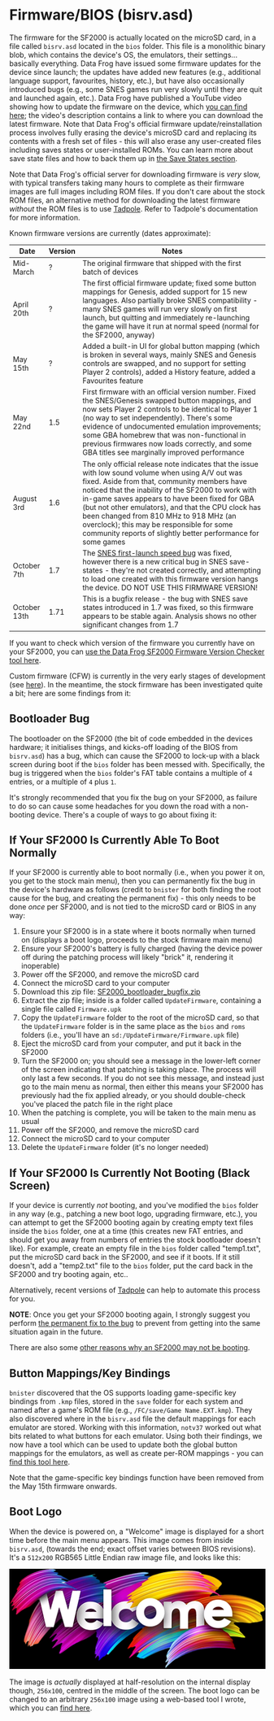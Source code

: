 # Firmware/BIOS (bisrv.asd)
The firmware for the SF2000 is actually located on the microSD card, in a file called `bisrv.asd` located in the `bios` folder. This file is a monolithic binary blob, which contains the device's OS, the emulators, their settings... basically everything. Data Frog have issued some firmware updates for the device since launch; the updates have added new features (e.g., additional language support, favourites, history, etc.), but have also occasionally introduced bugs (e.g., some SNES games run very slowly until they are quit and launched again, etc.). Data Frog have published a YouTube video showing how to update the firmware on the device, which [you can find here](https://www.youtube.com/watch?v=j8dT2fdGfck); the video's description contains a link to where you can download the latest firmware. Note that Data Frog's official firmware update/reinstallation process involves fully erasing the device's microSD card and replacing its contents with a fresh set of files - this will also erase any user-created files including saves states or user-installed ROMs. You can learn more about save state files and how to back them up in [the Save States section](emulators.md#save-states).

Note that Data Frog's official server for downloading firmware is _very_ slow, with typical transfers taking many hours to complete as their firmware images are full images including ROM files. If you don't care about the stock ROM files, an alternative method for downloading the latest firmware _without_ the ROM files is to use [Tadpole](https://github.com/EricGoldsteinNz/tadpole). Refer to Tadpole's documentation for more information.

Known firmware versions are currently (dates approximate):

| Date | Version | Notes |
| ---- | ------- | ----- |
| Mid-March | ? | The original firmware that shipped with the first batch of devices |
| April 20th | ? | The first official firmware update; fixed some button mappings for Genesis, added support for 15 new languages. Also partially broke SNES compatibility - many SNES games will run very slowly on first launch, but quitting and immediately re-launching the game will have it run at normal speed (normal for the SF2000, anyway) |
| May 15th | ? | Added a built-in UI for global button mapping (which is broken in several ways, mainly SNES and Genesis controls are swapped, and no support for setting Player 2 controls), added a History feature, added a Favourites feature |
| May 22nd | 1.5 | First firmware with an official version number. Fixed the SNES/Genesis swapped button mappings, and now sets Player 2 controls to be identical to Player 1 (no way to set independently). There's some evidence of undocumented emulation improvements; some GBA homebrew that was non-functional in previous firmwares now loads correctly, and some GBA titles see marginally improved performance |
| August 3rd | 1.6 | The only official release note indicates that the issue with low sound volume when using A/V out was fixed. Aside from that, community members have noticed that the inability of the SF2000 to work with in-game saves appears to have been fixed for GBA (but not other emulators), and that the CPU clock has been changed from 810 MHz to 918 MHz (an overclock); this may be responsible for some community reports of slightly better performance for some games |
| October 7th | 1.7 | The [SNES first-launch speed bug](../faq.md#snes-games-run-really-slowly-whats-wrong) was fixed, however there is a new critical bug in SNES save-states - they're not created correctly, and attempting to load one created with this firmware version hangs the device. DO NOT USE THIS FIRMWARE VERSION! |
| October 13th | 1.71 | This is a bugfix release - the bug with SNES save states introduced in 1.7 was fixed, so this firmware appears to be stable again. Analysis shows no other significant changes from 1.7 |

If you want to check which version of the firmware you currently have on your SF2000, you can [use the Data Frog SF2000 Firmware Version Checker tool here](https://vonmillhausen.github.io/sf2000/tools/firmwareVersionChecker.htm).

Custom firmware (CFW) is currently in the very early stages of development (see [here](../faq.md#is-there-any-custom-firmware)). In the meantime, the stock firmware has been investigated quite a bit; here are some findings from it:

## Bootloader Bug
The bootloader on the SF2000 (the bit of code embedded in the devices hardware; it initialises things, and kicks-off loading of the BIOS from `bisrv.asd`) has a bug, which can cause the SF2000 to lock-up with a black screen during boot if the `bios` folder has been messed with. Specifically, the bug is triggered when the `bios` folder's FAT table contains a multiple of `4` entries, or a multiple of `4` plus `1`.

It's strongly recommended that you fix the bug on your SF2000, as failure to do so can cause some headaches for you down the road with a non-booting device. There's a couple of ways to go about fixing it:

## If Your SF2000 Is Currently Able To Boot Normally
If your SF2000 is currently able to boot normally (i.e., when you power it on, you get to the stock main menu), then you can permanently fix the bug in the device's hardware as follows (credit to `bnister` for both finding the root cause for the bug, and creating the permanent fix) - this only needs to be done _once_ per SF2000, and is not tied to the microSD card or BIOS in any way:

1. Ensure your SF2000 is in a state where it boots normally when turned on (displays a boot logo, proceeds to the stock firmware main menu)
2. Ensure your SF2000's battery is fully charged (having the device power off during the patching process will likely "brick" it, rendering it inoperable)
3. Power off the SF2000, and remove the microSD card
4. Connect the microSD card to your computer
5. Download this zip file: [SF2000_bootloader_bugfix.zip](https://cdn.discordapp.com/attachments/1099465777825972347/1105582470990135316/SF2000_bootloader_bugfix.zip)
6. Extract the zip file; inside is a folder called `UpdateFirmware`, containing a single file called `Firmware.upk`
7. Copy the `UpdateFirmware` folder to the root of the microSD card, so that the `UpdateFirmware` folder is in the same place as the `bios` and `roms` folders (i.e., you'll have an `sd:/UpdateFirmware/Firmware.upk` file)
8. Eject the microSD card from your computer, and put it back in the SF2000
9. Turn the SF2000 on; you should see a message in the lower-left corner of the screen indicating that patching is taking place. The process will only last a few seconds. If you do not see this message, and instead just go to the main menu as normal, then either this means your SF2000 has previously had the fix applied already, or you should double-check you've placed the patch file in the right place
10. When the patching is complete, you will be taken to the main menu as usual
11. Power off the SF2000, and remove the microSD card
12. Connect the microSD card to your computer
13. Delete the `UpdateFirmware` folder (it's no longer needed)

## If Your SF2000 Is Currently Not Booting (Black Screen)
If your device is currently _not_ booting, and you've modified the `bios` folder in any way (e.g., patching a new boot logo, upgrading firmware, etc.), you can attempt to get the SF2000 booting again by creating empty text files inside the `bios` folder, one at a time (this creates new FAT entries, and should get you away from numbers of entries the stock bootloader doesn't like). For example, create an empty file in the `bios` folder called "temp1.txt", put the microSD card back in the SF2000, and see if it boots. If it still doesn't, add a "temp2.txt" file to the `bios` folder, put the card back in the SF2000 and try booting again, etc..

Alternatively, recent versions of [Tadpole](https://github.com/EricGoldsteinNz/tadpole) can help to automate this process for you.

**NOTE**: Once you get your SF2000 booting again, I strongly suggest you perform [the permanent fix to the bug](../faq.md#if-your-sf2000-is-currently-able-to-boot-normally) to prevent from getting into the same situation again in the future.

There are also some [other reasons why an SF2000 may not be booting](../faq.md#help-my-sf2000-wont-turn-on-or-is-stuck-at-a-black-screen).

## Button Mappings/Key Bindings
`bnister` discovered that the OS supports loading game-specific key bindings from `.kmp` files, stored in the `save` folder for each system and named after a game's ROM file (e.g., `/FC/save/Game Name.EXT.kmp`). They also discovered where in the `bisrv.asd` file the default mappings for each emulator are stored. Working with this information, `notv37` worked out what bits related to what buttons for each emulator. Using both their findings, we now have a tool which can be used to update both the global button mappings for the emulators, as well as create per-ROM mappings - you can [find this tool here](https://vonmillhausen.github.io/sf2000/tools/buttonMappingChanger.htm).

Note that the game-specific key bindings function have been removed from the May 15th firmware onwards.

## Boot Logo
When the device is powered on, a "Welcome" image is displayed for a short time before the main menu appears. This image comes from inside `bisrv.asd`, (towards the end; exact offset varies between BIOS revisions). It's a `512x200` RGB565 Little Endian raw image file, and looks like this:

![Boot Logo](../images/bootlogo.png)

The image is _actually_ displayed at half-resolution on the internal display though, `256x100`, centred in the middle of the screen. The boot logo can be changed to an arbitrary `256x100` image using a web-based tool I wrote, which you can [find here](https://vonmillhausen.github.io/sf2000/tools/bootLogoChanger.htm).
